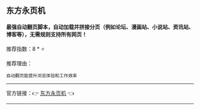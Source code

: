 ## 东方永页机

#### 最强自动翻页脚本，自动加载并拼接分页（例如论坛、漫画站、小说站、资讯站、博客等），无需规则支持所有网页！

推荐指数：8 * ⭐

推荐理由：

    自动翻页能提升浏览体验和工作效率

---



官方链接：👉 [东方永页机](
https://greasyfork.org/zh-CN/scripts/438684-pagetual
) 👈


---


















